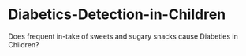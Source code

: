 # Diabetics-Detection-in-Children
Does frequent in-take of sweets and sugary snacks cause Diabeties in Children?
